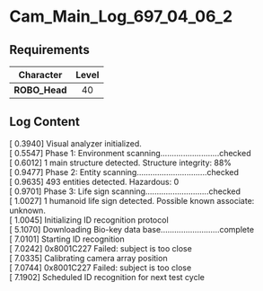 # Cam_Main_Log_697_04_06_2
## Requirements
|  Character  |Level|
|-------------|:---:|
|**ROBO_Head**| 40  |

## Log Content
[   0.3940] Visual analyzer initialized.<br>
[   0.5547] Phase 1: Environment scanning..........................checked<br>
[   0.6012] 1 main structure detected. Structure integrity: 88% <br>
[   0.9477] Phase 2: Entity scanning...............................checked<br>
[   0.9635] 493 entities detected. Hazardous: 0 <br>
[   0.9701] Phase 3: Life sign scanning............................checked<br>
[   1.0027] 1 humanoid life sign detected. Possible known associate: unknown.<br>
[   1.0045] Initializing ID recognition protocol<br>
[   5.1070] Downloading Bio\-key data base..........................complete<br>
[   7.0101] Starting ID recognition <br>
[   7.0242] 0x8001C227 Failed: subject is too close<br>
[   7.0335] Calibrating camera array position<br>
[   7.0744] 0x8001C227 Failed: subject is too close<br>
[   7.1902] Scheduled ID recognition for next test cycle
